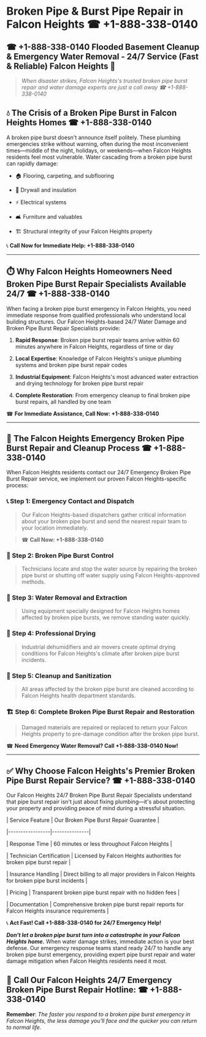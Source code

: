# Broken Pipe & Burst Pipe Repair in Falcon Heights ☎ +1-888-338-0140  
## ☎ +1-888-338-0140 Flooded Basement Cleanup & Emergency Water Removal - 24/7 Service (Fast & Reliable) Falcon Heights 🚨  

> *When disaster strikes, Falcon Heights's trusted broken pipe burst repair and water damage experts are just a call away ☎ +1-888-338-0140*  

## 💧 The Crisis of a Broken Pipe Burst in Falcon Heights Homes ☎ +1-888-338-0140  

A broken pipe burst doesn't announce itself politely. These plumbing emergencies strike without warning, often during the most inconvenient times—middle of the night, holidays, or weekends—when Falcon Heights residents feel most vulnerable. Water cascading from a broken pipe burst can rapidly damage:  

* 🏠 Flooring, carpeting, and subflooring  
* 🧱 Drywall and insulation  
* ⚡ Electrical systems  
* 🛋️ Furniture and valuables  
* 🏗️ Structural integrity of your Falcon Heights property  

📞 **Call Now for Immediate Help: +1-888-338-0140**  

---  

## ⏱️ Why Falcon Heights Homeowners Need Broken Pipe Burst Repair Specialists Available 24/7 ☎ +1-888-338-0140  

When facing a broken pipe burst emergency in Falcon Heights, you need immediate response from qualified professionals who understand local building structures. Our Falcon Heights-based 24/7 Water Damage and Broken Pipe Burst Repair Specialists provide:  

1. **Rapid Response**: Broken pipe burst repair teams arrive within 60 minutes anywhere in Falcon Heights, regardless of time or day  
2. **Local Expertise**: Knowledge of Falcon Heights's unique plumbing systems and broken pipe burst repair codes  
3. **Industrial Equipment**: Falcon Heights's most advanced water extraction and drying technology for broken pipe burst repair  
4. **Complete Restoration**: From emergency cleanup to final broken pipe burst repairs, all handled by one team  

☎ **For Immediate Assistance, Call Now: +1-888-338-0140**  

---  

## 🔧 The Falcon Heights Emergency Broken Pipe Burst Repair and Cleanup Process ☎ +1-888-338-0140  

When Falcon Heights residents contact our 24/7 Emergency Broken Pipe Burst Repair service, we implement our proven Falcon Heights-specific process:  

### 📞 Step 1: Emergency Contact and Dispatch  
> Our Falcon Heights-based dispatchers gather critical information about your broken pipe burst and send the nearest repair team to your location immediately.  
> ☎ **Call Now: +1-888-338-0140**  

### 🚿 Step 2: Broken Pipe Burst Control  
> Technicians locate and stop the water source by repairing the broken pipe burst or shutting off water supply using Falcon Heights-approved methods.  

### 🌊 Step 3: Water Removal and Extraction  
> Using equipment specially designed for Falcon Heights homes affected by broken pipe bursts, we remove standing water quickly.  

### 💨 Step 4: Professional Drying  
> Industrial dehumidifiers and air movers create optimal drying conditions for Falcon Heights's climate after broken pipe burst incidents.  

### 🧼 Step 5: Cleanup and Sanitization  
> All areas affected by the broken pipe burst are cleaned according to Falcon Heights health department standards.  

### 🏗️ Step 6: Complete Broken Pipe Burst Repair and Restoration  
> Damaged materials are repaired or replaced to return your Falcon Heights property to pre-damage condition after the broken pipe burst.  

☎ **Need Emergency Water Removal? Call +1-888-338-0140 Now!**  

---  

## ✅ Why Choose Falcon Heights's Premier Broken Pipe Burst Repair Service? ☎ +1-888-338-0140  

Our Falcon Heights 24/7 Broken Pipe Burst Repair Specialists understand that pipe burst repair isn't just about fixing plumbing—it's about protecting your property and providing peace of mind during a stressful situation.  

| Service Feature | Our Broken Pipe Burst Repair Guarantee |  
|-----------------|---------------|  
| Response Time | 60 minutes or less throughout Falcon Heights |  
| Technician Certification | Licensed by Falcon Heights authorities for broken pipe burst repair |  
| Insurance Handling | Direct billing to all major providers in Falcon Heights for broken pipe burst incidents |  
| Pricing | Transparent broken pipe burst repair with no hidden fees |  
| Documentation | Comprehensive broken pipe burst repair reports for Falcon Heights insurance requirements |  

📞 **Act Fast! Call +1-888-338-0140 for 24/7 Emergency Help!**  

***Don't let a broken pipe burst turn into a catastrophe in your Falcon Heights home.*** When water damage strikes, immediate action is your best defense. Our emergency response teams stand ready 24/7 to handle any broken pipe burst emergency, providing expert pipe burst repair and water damage mitigation when Falcon Heights residents need it most.  

## 📱 Call Our Falcon Heights 24/7 Emergency Broken Pipe Burst Repair Hotline: ☎ +1-888-338-0140  

**Remember**: *The faster you respond to a broken pipe burst emergency in Falcon Heights, the less damage you'll face and the quicker you can return to normal life.*